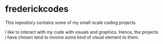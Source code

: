 # frederickcodes
This repository contains some of my small-scale coding projects.

I like to interact with my code with visuals and graphics. Hence, the projects i have chosen tend to involve some kind of visual element to them.
